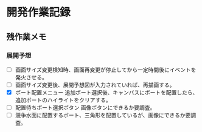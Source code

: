 # 開発作業記録  

## 残作業メモ  
### 展開予想  
- [ ] 画面サイズ変更検知時、画面再変更が停止してから一定時間後にイベントを発火させる。  
- [ ] 画面サイズ変更後、展開予想図が入力されていれば、再描画する。  
- [x] ボート配置メニュー 追加ボート選択後、キャンバスにボートを配置したら、追加ボートのハイライトをクリアする。  
- [ ] 配置待ちボート選択ボタン 画像ボタンにできるか要調査。
- [ ] 競争水面に配置するボート、三角形を配置しているが、画像にできるか要調査。
